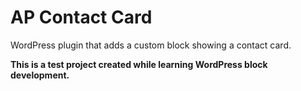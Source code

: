 # AP Contact Card
WordPress plugin that adds a custom block showing a contact card.

**This is a test project created while learning WordPress block development.**